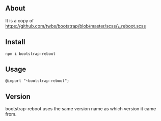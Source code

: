## About


It is a copy of https://github.com/twbs/bootstrap/blob/master/scss/\_reboot.scss



## Install

    npm i bootstrap-reboot


## Usage

    @import "~bootstrap-reboot";


## Version


  bootstrap-reboot uses the same version name as which version it came from.

